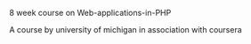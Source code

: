 8 week course on Web-applications-in-PHP

A course by university of michigan in association with coursera 
